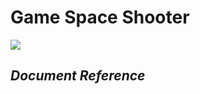 # **Game Space Shooter**
![](https://lh6.googleusercontent.com/4z384zNGyW0yp_V78m0a-kmnol4cL1Zk4EMO5vWgpduaZdQY1ZifgH8xnp630JyuJ-C0pU9g03uWrwNOeBsfX2qQ-Vx6GfaYmDxjfb1kiXx1g_YTLw=w371)
## *Document Reference*

